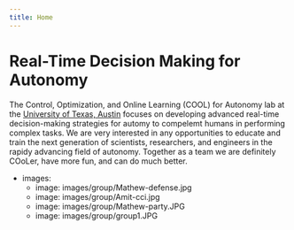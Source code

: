 ```yaml
---
title: Home
---
```


# Real-Time Decision Making for Autonomy

The Control, Optimization, and Online Learning (COOL) for Autonomy lab at the [University of Texas, Austin](https://www.ae.utexas.edu) focuses on developing advanced real-time decision-making strategies for automy to compelemt humans in performing complex tasks. We are very interested in any opportunities to educate and train the next generation of scientists, researchers, and engineers in the rapidy advancing field of autonomy. Together as a team we are definitely COoLer, have more fun, and can do much better.     

- images:
  - image: images/group/Mathew-defense.jpg
  - image: images/group/Amit-cci.jpg
  - image: images/group/Mathew-party.JPG
  - image: images/group/group1.JPG




<!-- section break -->

<!-- section full -->

